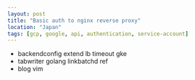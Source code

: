 ```yaml
---
layout: post
title: "Basic auth to nginx reverse proxy"
location: "Japan"
tags: [gcp, google, api, authentication, service-account]
---
```


* backendconfig extend lb timeout gke
* tabwriter golang linkbatchd ref
* blog vim
